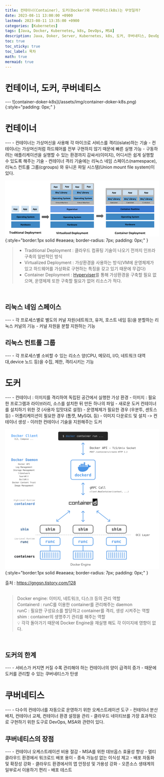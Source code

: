 ```yaml
---
title: 컨테이너(Container), 도커(Docker)와 쿠버네티스(k8s)는 무엇일까?
date: 2023-08-11 13:00:00 +0900
lastmod: 2023-08-11 13:35:00 +0900
categories: [Kubernetes]
tags: [Java, Docker, Kubernetes, k8s, DevOps, MSA]
description: Java, Doker, Server, Kubernetes, k8s, 도커, 쿠버네티스, DevOps, MSA, Image
toc: true
toc_sticky: true
toc_label: 목차
math: true
mermaid: true
---
```


<h1> 컨테이너, 도커, 쿠버네티스 </h1>
---
![container-doker-k8s](/assets/img/container-doker-k8s.png){:style="padding: 0px;" }

<br>

<h1> 컨테이너 </h1>
---
- 컨테이너는 가상머신을 사용해 각 마이크로 서비스를 격리(islate)하는 기술
- 컨테이너는 가상머신처럼 하드웨어를 전부 구현하지 않기 때문에 빠른 실행 가능 
- 구동하려는 애플리케이션을 실행할 수 있는 환경까지 감싸서(이미지), 어디서든 쉽게 실행할 수 있도록 해주는 기술
- 컨테이너 격리 기술에는 리눅스 네임 스페이스(namespace), 리눅스 컨트롤 그룹(cgroups) 와 유니온 파일 시스템(Union mount file system)이 있다.

![container-deployment](/assets/img/container-deployment.png){:style="border:1px solid #eaeaea; border-radius: 7px; padding: 0px;" }

> - Traditional Deployment : 클라우드 컴퓨팅 기술이 나오기 전까지 인프라 구축의 일반적인 방식
> - Virtualized Deployment : 가상환경을 사용하는 방식(VM에 운영체제가 있고 하드웨어를 가상화로 구현하는 특징을 갖고 있기 때문에 무겁다)
> - Container Deployment : [Hyperviser](https://aws.amazon.com/ko/what-is/hypervisor/)를 통해 가상환경을 구축할 필요 없으며, 운영체제 또한 구축할 필요가 없어 리소스가 적다.

<br>

<h2> 리눅스 네임 스페이스 </h2>
---
- 각 프로세스별로 별도의 커널 자원(네트워크, 유저, 호스트 네임 등)을 분할하는 리눅스 커널의 기능
- 커널 자원을 분할 지원하는 기능

<h2> 리눅스 컨트롤 그룹 </h2>
---
- 각 프로세스별 소비할 수 있는 리소스 양(CPU, 메모리, I/O, 네트워크 대역대,device 노드 등)을 수집, 제한, 격리시키는 기능

<br>

<h1> 도커 </h1>
---
- 컨테이너 : 이미지를 격리하여 독립된 공간에서 실행한 가상 환경
- 이미지 : 필요한 프로그램과 라이브러리, 소스를 설치한 뒤 만든 하나의 파일
  - 새로운 도커 컨테이너를 설치하기 위한 것 (사용자 입맛대로 설정)
  - 운영체제가 필요한 경우 (우분투, 센토스 등)
  - 어플리케이션이 필요한 경우 (톰캣, MySQL 등)
  - 이미지 다운로드 및 설치 -> 컨테이너 생성
- 이러한 컨테이너 기술을 지원해주는 도커

<br>

![docker-engine](/assets/img/docker-engine.png){:style="border:1px solid #eaeaea; border-radius: 7px; padding: 0px;" }
<div class="text-center">
    출처 : <a href="https://gngsn.tistory.com/128">https://gngsn.tistory.com/128</a>
</div>

<br>

> Docker engine: 이미지, 네트워크, 디스크 등의 관리 역할\
> Containerd : runC를 이용한 container를 관리해주는 daemon\
> runC : 필요한 구성요소를 할당하고 container를 격리, 생성 시켜주는 역할\
> shim : container의 생명주기 관리를 해주는 역할\
> 💡 각각 돌아가기 때문에 Docker Engine을 재실행 해도 각 이미지에 영향이 없다.

<br>

<h2> 도커의 한계 </h2>
---
- 서비스가 커지면 커질 수록 관리해야 하는 컨테이너의 양이 급격히 증가
- 때문에 도커를 관리할 수 있는 쿠버네티스가 탄생

<br>

<h1> 쿠버네티스 </h1>
---
- 다수의 컨테이너를 자동으로 운영하기 위한 오케스트레이션 도구
- 컨테이너 분산 배치, 컨테이너 교체, 컨테이너 환경 설정을 관리
- 클라우드 네이티브를 가장 효과적으로 구현하기 위한 도구로 DevOps, MSA와 관련이 있다.

<br>

<h2> 쿠버네티스의 장점 </h2>
---
- 컨테이너 오케스트레이션 비용 절감
- MSA를 위한 데브옵스 효율성 향상
- 멀티 클라우드 환경에서 워크로드 배포 용이
- 종속 가능성 없는 이식성 제고
- 배포 자동화 및 확장성 강화
- 클라우드 환경에서의 앱 안정성 및 가용성 강화
- 오픈소스 생태계의 일부로서 이용하기 편리
- 배포 테스트